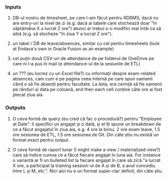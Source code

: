### Inputs

1. DB-ul nostru de timesheet, pe care l-am făcut pentru RDBMS; dacă nu are entry-uri la nivel de zi (e.g. dacă ai tabele care stochează doar "în săptămâna X a lucrat Z ore") atunci ar trebui s-o modifici mai întâi ca să aibă (e.g. să stocheze "în ziua Y a lucrat Z ore").

2. un tabel / DB de leave/absences, similar cu cel pentru timesheets (look at Endava's own in Oracle Fusion as an example)

3. cel puțin două CSV-uri de attendance de pe folderul de OneDrive pe care ni l-a pus în mail (e attendance-ul de la sesiunile de ETL)

4. un ??? (eu lucrez cu un Excel file?) cu informații despre exam-related absences, cam cum e pe pagina ceea internă pe care spun oamenii când o să fie absenți pentru facultate. La ăsta, era cerință să fie oamenii pe rânduri și data pe coloană, and then each cell conține câte ore ai fost plecat ziua aia

### Outputs

1. O ceva formă de query (eu cred că fac o procedură?) pentru "Employee at Date": îi specifici un angajat și o dată, și el îți spune un breakdown de ce a făcut angajatul în ziua aia, e.g. 4 ore la birou, 2 ore exam leave, 1.5 ore sesiunea de ETL, 1.5 ore sesiunea de Git. Din câte știu nu există un format exact pentru output.

2. O ceva formă de raport lunar (I might make a view / materialized view?) care să indice cumva ce a făcut fiecare angajat în luna aia. For instance o variantă ar fi un bulleted list la fiecare angajat în care să zică "a lucrat X ore, a participat la training session-ul de A și de B, a avut concediu între L și M, etc.". Nici aici nu e un format super-clar definit, din câte știu.
